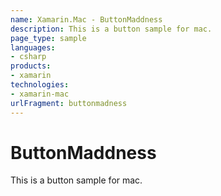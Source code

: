 ```yaml
---
name: Xamarin.Mac - ButtonMaddness
description: This is a button sample for mac.
page_type: sample
languages:
- csharp
products:
- xamarin
technologies:
- xamarin-mac
urlFragment: buttonmadness
---
```

# ButtonMaddness

This is a button sample for mac.
